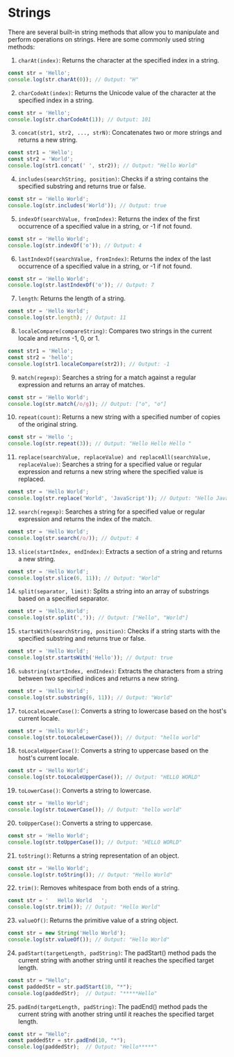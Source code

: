 # Strings

There are several built-in string methods that allow you to manipulate and perform operations on strings. Here are some commonly used string methods:

1. `charAt(index)`: Returns the character at the specified index in a string.
```javascript
const str = 'Hello';
console.log(str.charAt(0)); // Output: "H"
```

2. `charCodeAt(index)`: Returns the Unicode value of the character at the specified index in a string.
```javascript
const str = 'Hello';
console.log(str.charCodeAt(1)); // Output: 101
```

3. `concat(str1, str2, ..., strN)`: Concatenates two or more strings and returns a new string.
```javascript
const str1 = 'Hello';
const str2 = 'World';
console.log(str1.concat(' ', str2)); // Output: "Hello World"
```

4. `includes(searchString, position)`: Checks if a string contains the specified substring and returns true or false.
```javascript
const str = 'Hello World';
console.log(str.includes('World')); // Output: true
```

5. `indexOf(searchValue, fromIndex)`: Returns the index of the first occurrence of a specified value in a string, or -1 if not found.
```javascript
const str = 'Hello World';
console.log(str.indexOf('o')); // Output: 4
```

6. `lastIndexOf(searchValue, fromIndex)`: Returns the index of the last occurrence of a specified value in a string, or -1 if not found.
```javascript
const str = 'Hello World';
console.log(str.lastIndexOf('o')); // Output: 7
```

7. `length`: Returns the length of a string.
```javascript
const str = 'Hello World';
console.log(str.length); // Output: 11
```

8. `localeCompare(compareString)`: Compares two strings in the current locale and returns -1, 0, or 1.
```javascript
const str1 = 'Hello';
const str2 = 'hello';
console.log(str1.localeCompare(str2)); // Output: -1
```

9. `match(regexp)`: Searches a string for a match against a regular expression and returns an array of matches.
```javascript
const str = 'Hello World';
console.log(str.match(/o/g)); // Output: ["o", "o"]
```

10. `repeat(count)`: Returns a new string with a specified number of copies of the original string.
```javascript
const str = 'Hello ';
console.log(str.repeat(3)); // Output: "Hello Hello Hello "
```

11. `replace(searchValue, replaceValue) and replaceAll(searchValue, replaceValue)`: Searches a string for a specified value or regular expression and returns a new string where the specified value is replaced.
```javascript
const str = 'Hello World';
console.log(str.replace('World', 'JavaScript')); // Output: "Hello JavaScript"
```

12. `search(regexp)`: Searches a string for a specified value or regular expression and returns the index of the match.
```javascript
const str = 'Hello World';
console.log(str.search(/o/)); // Output: 4
```

13. `slice(startIndex, endIndex)`: Extracts a section of a string and returns a new string.
```javascript
const str = 'Hello World';
console.log(str.slice(6, 11)); // Output: "World"
```

14. `split(separator, limit)`: Splits a string into an array of substrings based on a specified separator.
```javascript
const str = 'Hello,World';
console.log(str.split(',')); // Output: ["Hello", "World"]
```

15. `startsWith(searchString, position)`: Checks if a string starts with the specified substring and returns true or false.
```javascript
const str = 'Hello World';
console.log(str.startsWith('Hello')); // Output: true
```

16. `substring(startIndex, endIndex)`: Extracts the characters from a string between two specified indices and returns a new string.
```javascript
const str = 'Hello World';
console.log(str.substring(6, 11)); // Output: "World"
```

17. `toLocaleLowerCase()`: Converts a string to lowercase based on the host's current locale.
```javascript
const str = 'Hello World';
console.log(str.toLocaleLowerCase()); // Output: "hello world"
```

18. `toLocaleUpperCase()`: Converts a string to uppercase based on the host's current locale.
```javascript
const str = 'Hello World';
console.log(str.toLocaleUpperCase()); // Output: "HELLO WORLD"
```

19. `toLowerCase()`: Converts a string to lowercase.
```javascript
const str = 'Hello World';
console.log(str.toLowerCase()); // Output: "hello world"
```

20. `toUpperCase()`: Converts a string to uppercase.
```javascript
const str = 'Hello World';
console.log(str.toUpperCase()); // Output: "HELLO WORLD"
```

21. `toString()`: Returns a string representation of an object.
```javascript
const str = 'Hello World';
console.log(str.toString()); // Output: "Hello World"
```

22. `trim()`: Removes whitespace from both ends of a string.
```javascript
const str = '   Hello World   ';
console.log(str.trim()); // Output: "Hello World"
```

23. `valueOf()`: Returns the primitive value of a string object.
```javascript
const str = new String('Hello World');
console.log(str.valueOf()); // Output: "Hello World"
```

24. `padStart(targetLength, padString)`: The padStart() method pads the current string with another string until it reaches the specified target length.
```javascript
const str = "Hello";
const paddedStr = str.padStart(10, "*");
console.log(paddedStr);  // Output: "*****Hello"
```

25. `padEnd(targetLength, padString)`: The padEnd() method pads the current string with another string until it reaches the specified target length.
```javascript
const str = "Hello";
const paddedStr = str.padEnd(10, "*");
console.log(paddedStr);  // Output: "Hello*****"
```